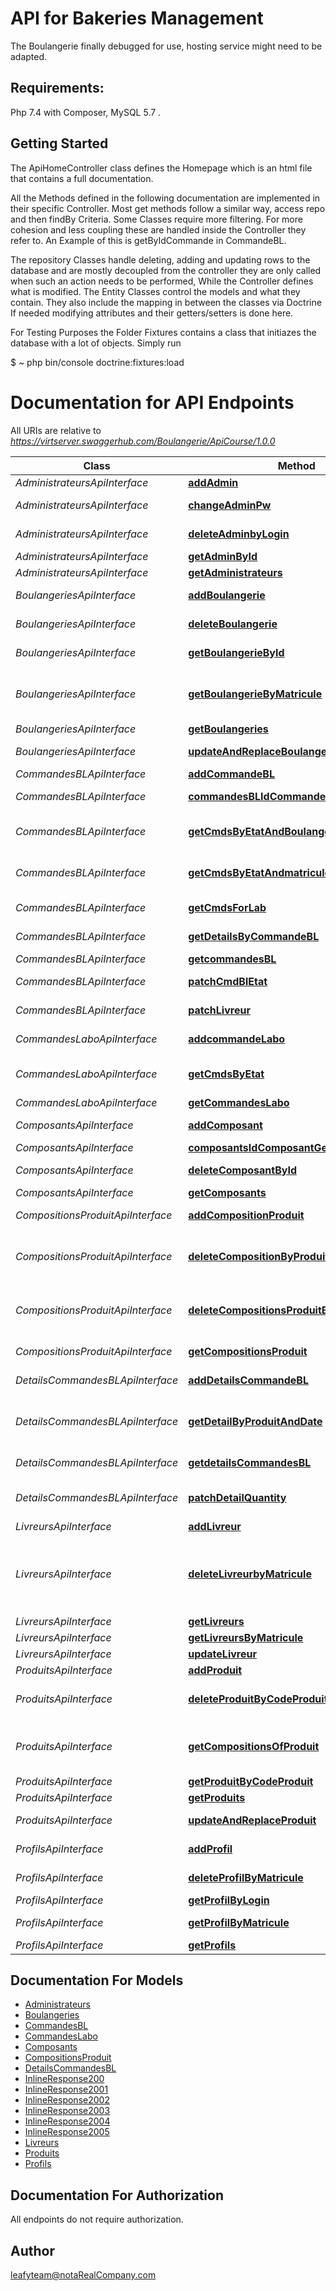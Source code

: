 # API for Bakeries Management
The Boulangerie finally debugged for use, hosting service might need to be adapted.


## Requirements:
Php 7.4 with Composer, MySQL 5.7 .

## Getting Started
The ApiHomeController class defines the Homepage which is an html file that contains a full documentation.

All the Methods defined in the following documentation are implemented in their specific
Controller. 
Most get methods follow a similar way, access repo and then findBy Criteria. 
Some Classes require more filtering. For more cohesion and less coupling these are handled inside the Controller they refer to. 
An Example of this is getByIdCommande in CommandeBL. 

The repository Classes handle deleting, adding and updating rows to the database and are 
mostly decoupled from the controller they are only called when such an action needs to be performed,
While the Controller defines what is modified. 
The Entity Classes control the models and what they contain. They also include the mapping in between the classes via Doctrine 
If needed modifying attributes and their getters/setters is done here. 

For Testing Purposes the Folder Fixtures contains a class that initiazes the database with a lot 
of objects. Simply run 

$ ~ php bin/console doctrine:fixtures:load


# Documentation for API Endpoints

All URIs are relative to *https://virtserver.swaggerhub.com/Boulangerie/ApiCourse/1.0.0*

Class | Method | HTTP request | Description
------------ | ------------- | ------------- | -------------
*AdministrateursApiInterface* | [**addAdmin**](Resources/docs/Api/AdministrateursApiInterface.md#addadmin) | **POST** /adminstrateurs | add a new Admin
*AdministrateursApiInterface* | [**changeAdminPw**](Resources/docs/Api/AdministrateursApiInterface.md#changeadminpw) | **PATCH** /administrateurs/{loginAdmin} | changing Admin&#39;s password
*AdministrateursApiInterface* | [**deleteAdminbyLogin**](Resources/docs/Api/AdministrateursApiInterface.md#deleteadminbylogin) | **DELETE** /administrateurs/{loginAdmin} | Deletes an Admin by login
*AdministrateursApiInterface* | [**getAdminById**](Resources/docs/Api/AdministrateursApiInterface.md#getadminbyid) | **GET** /administrateurs/{loginAdmin} | get Admin by Id
*AdministrateursApiInterface* | [**getAdministrateurs**](Resources/docs/Api/AdministrateursApiInterface.md#getadministrateurs) | **GET** /adminstrateurs | get all admins
*BoulangeriesApiInterface* | [**addBoulangerie**](Resources/docs/Api/BoulangeriesApiInterface.md#addboulangerie) | **POST** /boulangeries | Add a new boulangerie
*BoulangeriesApiInterface* | [**deleteBoulangerie**](Resources/docs/Api/BoulangeriesApiInterface.md#deleteboulangerie) | **DELETE** /boulangeries/ById/{idBoulangerie} | deletes Boulangerie by id SOFT DELETE
*BoulangeriesApiInterface* | [**getBoulangerieById**](Resources/docs/Api/BoulangeriesApiInterface.md#getboulangeriebyid) | **GET** /boulangeries/ById/{idBoulangerie} | returns one Boulangerie by ID
*BoulangeriesApiInterface* | [**getBoulangerieByMatricule**](Resources/docs/Api/BoulangeriesApiInterface.md#getboulangeriebymatricule) | **GET** /boulangeries/{matricule} | returns one Boulangerie by Matricule of Responsable
*BoulangeriesApiInterface* | [**getBoulangeries**](Resources/docs/Api/BoulangeriesApiInterface.md#getboulangeries) | **GET** /boulangeries | get all boulangeries
*BoulangeriesApiInterface* | [**updateAndReplaceBoulangerie**](Resources/docs/Api/BoulangeriesApiInterface.md#updateandreplaceboulangerie) | **PUT** /boulangeries/ById/{idBoulangerie} | replaces Boulangerie by Updated version
*CommandesBLApiInterface* | [**addCommandeBL**](Resources/docs/Api/CommandesBLApiInterface.md#addcommandebl) | **POST** /commandesBL | create an orderBL
*CommandesBLApiInterface* | [**commandesBLIdCommandeBLGet**](Resources/docs/Api/CommandesBLApiInterface.md#commandesblidcommandeblget) | **GET** /commandesBL/{idCommandeBL} | returns a commandeBL
*CommandesBLApiInterface* | [**getCmdsByEtatAndBoulangerieID**](Resources/docs/Api/CommandesBLApiInterface.md#getcmdsbyetatandboulangerieid) | **GET** /commandesBL/getCmdsbyEtatAndBoulangerieID | get Commandes collection of the Boulangerie by Etat
*CommandesBLApiInterface* | [**getCmdsByEtatAndmatricule**](Resources/docs/Api/CommandesBLApiInterface.md#getcmdsbyetatandmatricule) | **GET** /commandesBL/getCmdsByEtatAndMatricule | gets commandes collection by matricule for livreur
*CommandesBLApiInterface* | [**getCmdsForLab**](Resources/docs/Api/CommandesBLApiInterface.md#getcmdsforlab) | **GET** /commandesBL/getCmdsForLab | gets commandes filtered for laboratoire
*CommandesBLApiInterface* | [**getDetailsByCommandeBL**](Resources/docs/Api/CommandesBLApiInterface.md#getdetailsbycommandebl) | **GET** /commandesBL/{idCommandeBL}/detailsCmdBL | 
*CommandesBLApiInterface* | [**getcommandesBL**](Resources/docs/Api/CommandesBLApiInterface.md#getcommandesbl) | **GET** /commandesBL | 
*CommandesBLApiInterface* | [**patchCmdBlEtat**](Resources/docs/Api/CommandesBLApiInterface.md#patchcmdbletat) | **PATCH** /commandesBL/{idCommandeBL} | patching etat of a commandeBL objet
*CommandesBLApiInterface* | [**patchLivreur**](Resources/docs/Api/CommandesBLApiInterface.md#patchlivreur) | **PATCH** /commandesBL/{idCommandeBL}/identifyLivreur | putting in the matricule of Livreur
*CommandesLaboApiInterface* | [**addcommandeLabo**](Resources/docs/Api/CommandesLaboApiInterface.md#addcommandelabo) | **POST** /commandesLabo | Add a new commandesLabo
*CommandesLaboApiInterface* | [**getCmdsByEtat**](Resources/docs/Api/CommandesLaboApiInterface.md#getcmdsbyetat) | **GET** /commandesBL/getCmdsByEtat | returns commandes filtered collection for BL
*CommandesLaboApiInterface* | [**getCommandesLabo**](Resources/docs/Api/CommandesLaboApiInterface.md#getcommandeslabo) | **GET** /commandesLabo | get commandesLabo
*ComposantsApiInterface* | [**addComposant**](Resources/docs/Api/ComposantsApiInterface.md#addcomposant) | **POST** /composants | add Composant Object
*ComposantsApiInterface* | [**composantsIdComposantGet**](Resources/docs/Api/ComposantsApiInterface.md#composantsidcomposantget) | **GET** /composants/{idComposant} | get composant by id
*ComposantsApiInterface* | [**deleteComposantById**](Resources/docs/Api/ComposantsApiInterface.md#deletecomposantbyid) | **DELETE** /composants/{idComposant} | Deletes a composant by id SOFT DELETE
*ComposantsApiInterface* | [**getComposants**](Resources/docs/Api/ComposantsApiInterface.md#getcomposants) | **GET** /composants | get all composants
*CompositionsProduitApiInterface* | [**addCompositionProduit**](Resources/docs/Api/CompositionsProduitApiInterface.md#addcompositionproduit) | **POST** /compositionsProduit | create new CompositionProduit
*CompositionsProduitApiInterface* | [**deleteCompositionByProduitAndComposant**](Resources/docs/Api/CompositionsProduitApiInterface.md#deletecompositionbyproduitandcomposant) | **DELETE** /compositionsProduit/findByProduitAndComposant | Deletes a compositionProduit by codeProduit and idComposant
*CompositionsProduitApiInterface* | [**deleteCompositionsProduitById**](Resources/docs/Api/CompositionsProduitApiInterface.md#deletecompositionsproduitbyid) | **DELETE** /compositionsProduit/{idComposition} | Deletes a compositionProduit by its ID (DELETED WITH)
*CompositionsProduitApiInterface* | [**getCompositionsProduit**](Resources/docs/Api/CompositionsProduitApiInterface.md#getcompositionsproduit) | **GET** /compositionsProduit | get compositionsProduit
*DetailsCommandesBLApiInterface* | [**addDetailsCommandeBL**](Resources/docs/Api/DetailsCommandesBLApiInterface.md#adddetailscommandebl) | **POST** /detailsCommandesBL | add detailsCommandesBL
*DetailsCommandesBLApiInterface* | [**getDetailByProduitAndDate**](Resources/docs/Api/DetailsCommandesBLApiInterface.md#getdetailbyproduitanddate) | **GET** /detailsCommandesBL/findByProduitAndDate | get detailsCommandesBL by codeProduit and dueDate
*DetailsCommandesBLApiInterface* | [**getdetailsCommandesBL**](Resources/docs/Api/DetailsCommandesBLApiInterface.md#getdetailscommandesbl) | **GET** /detailsCommandesBL | get all details for all commandes BL
*DetailsCommandesBLApiInterface* | [**patchDetailQuantity**](Resources/docs/Api/DetailsCommandesBLApiInterface.md#patchdetailquantity) | **PATCH** /detailsCommandesBL/{idDetail} | patching the quantity of a detailsCommandesBL
*LivreursApiInterface* | [**addLivreur**](Resources/docs/Api/LivreursApiInterface.md#addlivreur) | **POST** /livreurs | Add a new livreur
*LivreursApiInterface* | [**deleteLivreurbyMatricule**](Resources/docs/Api/LivreursApiInterface.md#deletelivreurbymatricule) | **DELETE** /livreurs/{matricule} | Deletes a livreur by matricule SOFT DELETE + SOFT DELETE CORRESPONDING PROFIL
*LivreursApiInterface* | [**getLivreurs**](Resources/docs/Api/LivreursApiInterface.md#getlivreurs) | **GET** /livreurs | get all livreurs
*LivreursApiInterface* | [**getLivreursByMatricule**](Resources/docs/Api/LivreursApiInterface.md#getlivreursbymatricule) | **GET** /livreurs/{matricule} | 
*LivreursApiInterface* | [**updateLivreur**](Resources/docs/Api/LivreursApiInterface.md#updatelivreur) | **PUT** /livreurs/{matricule} | 
*ProduitsApiInterface* | [**addProduit**](Resources/docs/Api/ProduitsApiInterface.md#addproduit) | **POST** /produits | Add a new produit
*ProduitsApiInterface* | [**deleteProduitByCodeProduit**](Resources/docs/Api/ProduitsApiInterface.md#deleteproduitbycodeproduit) | **DELETE** /produits/{codeProduit} | Deletes a produit by its code SOFT DELETE
*ProduitsApiInterface* | [**getCompositionsOfProduit**](Resources/docs/Api/ProduitsApiInterface.md#getcompositionsofproduit) | **GET** /produits/{codeProduit}/compositionsProduit | get compositons filtered collection with quantity for a certain produit
*ProduitsApiInterface* | [**getProduitByCodeProduit**](Resources/docs/Api/ProduitsApiInterface.md#getproduitbycodeproduit) | **GET** /produits/{codeProduit} | get one produit
*ProduitsApiInterface* | [**getProduits**](Resources/docs/Api/ProduitsApiInterface.md#getproduits) | **GET** /produits | get all produits
*ProduitsApiInterface* | [**updateAndReplaceProduit**](Resources/docs/Api/ProduitsApiInterface.md#updateandreplaceproduit) | **PUT** /produits/{codeProduit} | replaces Produit by Updated version
*ProfilsApiInterface* | [**addProfil**](Resources/docs/Api/ProfilsApiInterface.md#addprofil) | **POST** /profils | Add a new profil to the system
*ProfilsApiInterface* | [**deleteProfilByMatricule**](Resources/docs/Api/ProfilsApiInterface.md#deleteprofilbymatricule) | **DELETE** /profils/{matricule} | Deletes a profil SOFT DELETE
*ProfilsApiInterface* | [**getProfilByLogin**](Resources/docs/Api/ProfilsApiInterface.md#getprofilbylogin) | **GET** /profils/Login/{login} | Find profil by Login
*ProfilsApiInterface* | [**getProfilByMatricule**](Resources/docs/Api/ProfilsApiInterface.md#getprofilbymatricule) | **GET** /profils/{matricule} | gets a profil by matricule
*ProfilsApiInterface* | [**getProfils**](Resources/docs/Api/ProfilsApiInterface.md#getprofils) | **GET** /profils | get all profils


## Documentation For Models

 - [Administrateurs](Resources/docs/Model/Administrateurs.md)
 - [Boulangeries](Resources/docs/Model/Boulangeries.md)
 - [CommandesBL](Resources/docs/Model/CommandesBL.md)
 - [CommandesLabo](Resources/docs/Model/CommandesLabo.md)
 - [Composants](Resources/docs/Model/Composants.md)
 - [CompositionsProduit](Resources/docs/Model/CompositionsProduit.md)
 - [DetailsCommandesBL](Resources/docs/Model/DetailsCommandesBL.md)
 - [InlineResponse200](Resources/docs/Model/InlineResponse200.md)
 - [InlineResponse2001](Resources/docs/Model/InlineResponse2001.md)
 - [InlineResponse2002](Resources/docs/Model/InlineResponse2002.md)
 - [InlineResponse2003](Resources/docs/Model/InlineResponse2003.md)
 - [InlineResponse2004](Resources/docs/Model/InlineResponse2004.md)
 - [InlineResponse2005](Resources/docs/Model/InlineResponse2005.md)
 - [Livreurs](Resources/docs/Model/Livreurs.md)
 - [Produits](Resources/docs/Model/Produits.md)
 - [Profils](Resources/docs/Model/Profils.md)


## Documentation For Authorization

 All endpoints do not require authorization.


## Author

leafyteam@notaRealCompany.com


